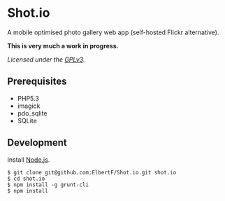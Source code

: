 Shot.io
=======

A mobile optimised photo gallery web app (self-hosted Flickr alternative).

**This is very much a work in progress.**

*Licensed under the [GPLv3](http://www.gnu.org/licenses/gpl-3.0.txt).*


Prerequisites
-------------

* PHP5.3
 * imagick
 * pdo_sqlite
* SQLite


Development
-----------

Install [Node.js](http://nodejs.org/).

```shell
$ git clone git@github.com:ElbertF/Shot.io.git shot.io
$ cd shot.io
$ npm install -g grunt-cli
$ npm install
```
